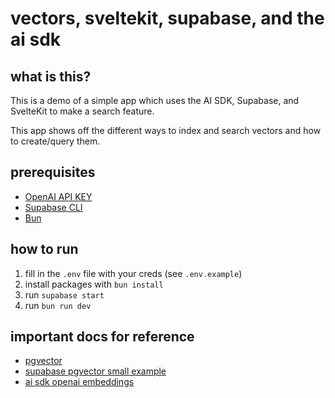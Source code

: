 # vectors, sveltekit, supabase, and the ai sdk

## what is this?

This is a demo of a simple app which uses the AI SDK, Supabase, and SvelteKit to
make a search feature.

This app shows off the different ways to index and search vectors and how to
create/query them.

## prerequisites

- [OpenAI API KEY](https://openai.com/)
- [Supabase CLI](https://supabase.com/docs/guides/cli)
- [Bun](https://bun.sh/)

## how to run

1. fill in the `.env` file with your creds (see `.env.example`)
2. install packages with `bun install`
3. run `supabase start`
4. run `bun run dev`

## important docs for reference

- [pgvector](https://github.com/pgvector/pgvector)
- [supabase pgvector small example](https://supabase.com/docs/guides/database/extensions/pgvector?queryGroups=database-method&database-method=sql)
- [ai sdk openai embeddings](https://sdk.vercel.ai/providers/ai-sdk-providers/openai#embedding-models)
